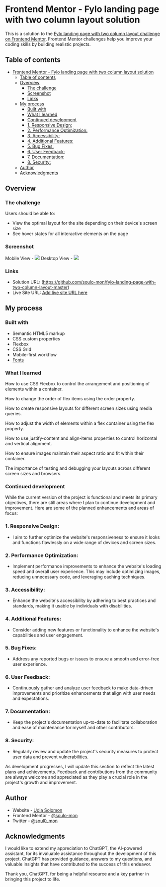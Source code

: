 # Frontend Mentor - Fylo landing page with two column layout solution

This is a solution to the [Fylo landing page with two column layout challenge on Frontend Mentor](https://www.frontendmentor.io/challenges/fylo-landing-page-with-two-column-layout-5ca5ef041e82137ec91a50f5). Frontend Mentor challenges help you improve your coding skills by building realistic projects. 

## Table of contents

- [Frontend Mentor - Fylo landing page with two column layout solution](#frontend-mentor---fylo-landing-page-with-two-column-layout-solution)
  - [Table of contents](#table-of-contents)
  - [Overview](#overview)
    - [The challenge](#the-challenge)
    - [Screenshot](#screenshot)
    - [Links](#links)
  - [My process](#my-process)
    - [Built with](#built-with)
    - [What I learned](#what-i-learned)
    - [Continued development](#continued-development)
    - [1. Responsive Design:](#1-responsive-design)
    - [2. Performance Optimization:](#2-performance-optimization)
    - [3. Accessibility:](#3-accessibility)
    - [4. Additional Features:](#4-additional-features)
    - [5. Bug Fixes:](#5-bug-fixes)
    - [6. User Feedback:](#6-user-feedback)
    - [7. Documentation:](#7-documentation)
    - [8. Security:](#8-security)
  - [Author](#author)
  - [Acknowledgments](#acknowledgments)


## Overview

### The challenge

Users should be able to:

- View the optimal layout for the site depending on their device's screen size
- See hover states for all interactive elements on the page

### Screenshot

Mobile View - ![](images/mobile-view.png)
Desktop View - ![](images/desktop-view.png)


### Links

- Solution URL: (https://github.com/soulo-mon/fylo-landing-page-with-two-column-layout-master)
- Live Site URL: [Add live site URL here](https://your-live-site-url.com)

## My process

### Built with

- Semantic HTML5 markup
- CSS custom properties
- Flexbox
- CSS Grid
- Mobile-first workflow
- [Fonts](https://fontawesome.com/) 



### What I learned

How to use CSS Flexbox to control the arrangement and positioning of elements within a container.

How to change the order of flex items using the order property.

How to create responsive layouts for different screen sizes using media queries.

How to adjust the width of elements within a flex container using the flex property.

How to use justify-content and align-items properties to control horizontal and vertical alignment.

How to ensure images maintain their aspect ratio and fit within their container.

The importance of testing and debugging your layouts across different screen sizes and browsers.



### Continued development

While the current version of the project is functional and meets its primary objectives, there are still areas where I plan to continue development and improvement. Here are some of the planned enhancements and areas of focus:

### 1. Responsive Design:

- I aim to further optimize the website's responsiveness to ensure it looks and functions flawlessly on a wide range of devices and screen sizes.

### 2. Performance Optimization:

- Implement performance improvements to enhance the website's loading speed and overall user experience. This may include optimizing images, reducing unnecessary code, and leveraging caching techniques.

### 3. Accessibility:

- Enhance the website's accessibility by adhering to best practices and standards, making it usable by individuals with disabilities.

### 4. Additional Features:

- Consider adding new features or functionality to enhance the website's capabilities and user engagement.

### 5. Bug Fixes:

- Address any reported bugs or issues to ensure a smooth and error-free user experience.

### 6. User Feedback:

- Continuously gather and analyze user feedback to make data-driven improvements and prioritize enhancements that align with user needs and expectations.

### 7. Documentation:

- Keep the project's documentation up-to-date to facilitate collaboration and ease of maintenance for myself and other contributors.

### 8. Security:

- Regularly review and update the project's security measures to protect user data and prevent vulnerabilities.

As development progresses, I will update this section to reflect the latest plans and achievements. Feedback and contributions from the community are always welcome and appreciated as they play a crucial role in the project's growth and improvement.






## Author

- Website - [Udia Solomon](https://github.com/soulo-mon)
- Frontend Mentor - [@soulo-mon](https://www.frontendmentor.io/profile/soulo-mon)
- Twitter - [@soul0_mon](https://twitter.com/Soulo_mon)


## Acknowledgments


I would like to extend my appreciation to ChatGPT, the AI-powered assistant, for its invaluable assistance throughout the development of this project. ChatGPT has provided guidance, answers to my questions, and valuable insights that have contributed to the success of this endeavor.

Thank you, ChatGPT, for being a helpful resource and a key partner in bringing this project to life.


